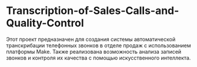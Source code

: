 # Transcription-of-Sales-Calls-and-Quality-Control
Этот проект предназначен для создания системы автоматической транскрибации телефонных звонков в отделе продаж с использованием платформы Make. Также реализована возможность анализа записей звонков и контроля их качества с помощью искусственного интеллекта.
